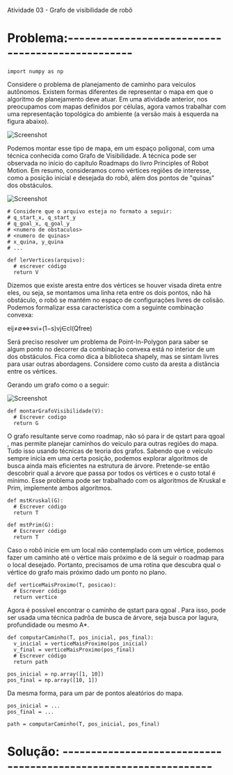 Atividade 03 - Grafo de visibilidade de robô

# Problema:-------------------------------------------------
```
import numpy as np
```
Considere o problema de planejamento de caminho para veículos autônomos. Existem formas diferentes de representar o mapa em que o algoritmo de planejamento deve atuar. Em uma atividade anterior, nos preocupamos com mapas definidos por células, agora vamos trabalhar com uma representação topológica do ambiente (a versão mais à esquerda na figura abaixo).

![Screenshot](p1.jpg)

Podemos montar esse tipo de mapa, em um espaço poligonal, com uma técnica conhecida como Grafo de Visibilidade. A técnica pode ser observada no início do capítulo Roadmaps do livro Principles of Robot Motion. Em resumo, consideramos como vértices regiões de interesse, como a posição inicial e desejada do robô, além dos pontos de "quinas" dos obstáculos.

![Screenshot](p2.jpg)

```
# Considere que o arquivo esteja no formato a seguir:
# q_start_x, q_start_y
# q_goal_x, q_goal_y
# <numero de obstaculos>
# <numero de quinas>
# x_quina, y_quina
# ...

def lerVertices(arquivo):
  # escrever código
  return V
```
Dizemos que existe aresta entre dos vértices se houver visada direta entre eles, ou seja, se montamos uma linha reta entre os dois pontos, não há obstáculo, o robô se mantém no espaço de configurações livres de colisão. Podemos formalizar essa característica com a seguinte combinação convexa:

eij≠∅⇔svi+(1−s)vj∈cl(Qfree) 

Será preciso resolver um problema de Point-In-Polygon para saber se algum ponto no decorrer da combinação convexa está no interior de um dos obstáculos. Fica como dica a biblioteca shapely, mas se sintam livres para usar outras abordagens. Considere como custo da aresta a distância entre os vértices.

Gerando um grafo como o a seguir:

![Screenshot](p3.jpg)

```
def montarGrafoVisibilidade(V):
  # Escrever codigo
  return G
```

O grafo resultante serve como roadmap, não só para ir de  qstart  para  qgoal , mas permite planejar caminhos do veículo para outras regiões do mapa. Tudo isso usando técnicas de teoria dos grafos. Sabendo que o veículo sempre inicia em uma certa posição, podemos explorar algoritmos de busca ainda mais eficientes na estrutura de árvore. Pretende-se então descobrir qual a árvore que passa por todos os vértices e o custo total é mínimo. Esse problema pode ser trabalhado com os algoritmos de Kruskal e Prim, implemente ambos algoritmos.

```
def mstKruskal(G):
  # Escrever código
  return T

def mstPrim(G):
  # Escrever código
  return T
```

Caso o robô inicie em um local não contemplado com um vértice, podemos fazer um caminho até o vértice mais próximo e de lá seguir o roadmap para o local desejado. Portanto, precisamos de uma rotina que descubra qual o vértice do grafo mais próximo dado um ponto no plano.

```
def verticeMaisProximo(T, posicao):
  # Escrever código
  return vertice
```

Agora é possível encontrar o caminho de  qstart  para  qgoal . Para isso, pode ser usada uma técnica padrõa de busca de árvore, seja busca por lagura, profundidade ou mesmo A*.

```
def computarCaminho(T, pos_inicial, pos_final):
  v_inicial = verticeMaisProximo(pos_inicial)
  v_final = verticeMaisProximo(pos_final)
  # Escrever código
  return path

pos_inicial = np.array([1, 10])
pos_final = np.array([10, 1])
```

Da mesma forma, para um par de pontos aleatórios do mapa.

```
pos_inicial = ...
pos_final = ...

path = computarCaminho(T, pos_inicial, pos_final)
```

# Solução: ----------------------------------------------------------------
